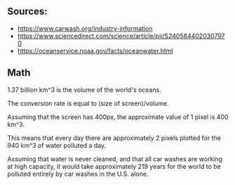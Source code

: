 ## Sources:

- https://www.carwash.org/industry-information
- https://www.sciencedirect.com/science/article/pii/S2405844020307970
- https://oceanservice.noaa.gov/facts/oceanwater.html

## Math

1.37 billion km^3 is the volume of the world's oceans.

The conversion rate is equal to (size of screen)/volume.

Assuming that the screen has 400px, the approximate value of 1 pixel is 400 km^3.

This means that every day there are approximately 2 pixels plotted for the 940 km^3 of water polluted a day.

Assuming that water is never cleaned, and that all car washes are working at high capacity, it would take approximately 219 years for the world to be polluted entirely by car washes in the U.S. alone.

